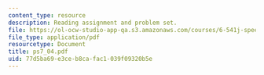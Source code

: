 ```yaml
---
content_type: resource
description: Reading assignment and problem set.
file: https://ol-ocw-studio-app-qa.s3.amazonaws.com/courses/6-541j-speech-communication-spring-2004/77d5ba69e3ceb8cafac1039f09320b5e_ps7_04.pdf
file_type: application/pdf
resourcetype: Document
title: ps7_04.pdf
uid: 77d5ba69-e3ce-b8ca-fac1-039f09320b5e
---
```

